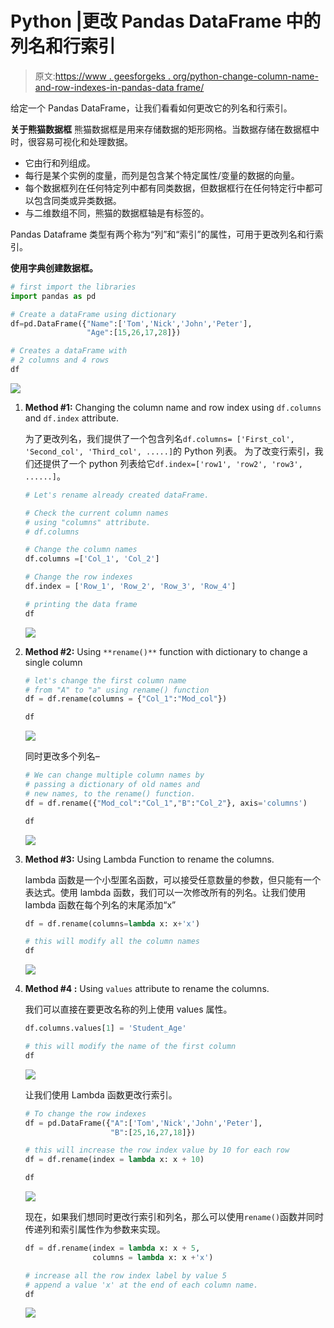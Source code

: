 # Python |更改 Pandas DataFrame 中的列名和行索引

> 原文:[https://www . geesforgeks . org/python-change-column-name-and-row-indexes-in-pandas-data frame/](https://www.geeksforgeeks.org/python-change-column-names-and-row-indexes-in-pandas-dataframe/)

给定一个 Pandas DataFrame，让我们看看如何更改它的列名和行索引。

**关于熊猫数据框**
熊猫数据框是用来存储数据的矩形网格。当数据存储在数据框中时，很容易可视化和处理数据。

*   它由行和列组成。
*   每行是某个实例的度量，而列是包含某个特定属性/变量的数据的向量。
*   每个数据框列在任何特定列中都有同类数据，但数据框行在任何特定行中都可以包含同类或异类数据。
*   与二维数组不同，熊猫的数据框轴是有标签的。

Pandas Dataframe 类型有两个称为“列”和“索引”的属性，可用于更改列名和行索引。

**使用字典创建数据框。**

```py
# first import the libraries
import pandas as pd

# Create a dataFrame using dictionary
df=pd.DataFrame({"Name":['Tom','Nick','John','Peter'],
                 "Age":[15,26,17,28]})

# Creates a dataFrame with
# 2 columns and 4 rows
df
```

![](img/3baa75ee3ab4ebcc79db77d19c75710a.png)

1.  **Method #1:** Changing the column name and row index using `df.columns` and `df.index` attribute.

    为了更改列名，我们提供了一个包含列名`df.columns= ['First_col', 'Second_col', 'Third_col', .....]`的 Python 列表。
    为了改变行索引，我们还提供了一个 python 列表给它`df.index=['row1', 'row2', 'row3', ......]`。

    ```py
    # Let's rename already created dataFrame.

    # Check the current column names
    # using "columns" attribute.
    # df.columns

    # Change the column names
    df.columns =['Col_1', 'Col_2']

    # Change the row indexes
    df.index = ['Row_1', 'Row_2', 'Row_3', 'Row_4']

    # printing the data frame
    df
    ```

    ![](img/70996397734e7fa505d3dd43a84f9ac4.png)

2.  **Method #2:** Using `**rename()**` function with dictionary to change a single column

    ```py
    # let's change the first column name
    # from "A" to "a" using rename() function
    df = df.rename(columns = {"Col_1":"Mod_col"})

    df
    ```

    ![](img/d91262ca3f896ce335ca026d395fe3e5.png)

    同时更改多个列名–

    ```py
    # We can change multiple column names by 
    # passing a dictionary of old names and 
    # new names, to the rename() function.
    df = df.rename({"Mod_col":"Col_1","B":"Col_2"}, axis='columns')

    df
    ```

    ![](img/1e0222777209c1fcdcc5f49423ed096b.png)

3.  **Method #3:** Using Lambda Function to rename the columns.

    lambda 函数是一个小型匿名函数，可以接受任意数量的参数，但只能有一个表达式。使用 lambda 函数，我们可以一次修改所有的列名。让我们使用 lambda 函数在每个列名的末尾添加“x”

    ```py
    df = df.rename(columns=lambda x: x+'x')

    # this will modify all the column names
    df
    ```

    ![](img/54d2dceb9eef0d843a9d6198bb9d49ba.png)

4.  **Method #4 :** Using `values` attribute to rename the columns.

    我们可以直接在要更改名称的列上使用 values 属性。

    ```py
    df.columns.values[1] = 'Student_Age'

    # this will modify the name of the first column
    df
    ```

    ![](img/2c402e75e9f217a8ecf08cd7aba00edd.png)

    让我们使用 Lambda 函数更改行索引。

    ```py
    # To change the row indexes
    df = pd.DataFrame({"A":['Tom','Nick','John','Peter'],
                       "B":[25,16,27,18]})

    # this will increase the row index value by 10 for each row
    df = df.rename(index = lambda x: x + 10)

    df
    ```

    ![](img/9a4319fc6d3e66ecf766ab26536f3a86.png)

    现在，如果我们想同时更改行索引和列名，那么可以使用`rename()`函数并同时传递列和索引属性作为参数来实现。

    ```py
    df = df.rename(index = lambda x: x + 5,
                   columns = lambda x: x +'x')

    # increase all the row index label by value 5
    # append a value 'x' at the end of each column name. 
    df
    ```

    ![](img/4b04f93f2b785ad29fcc9ec9282f93d1.png)